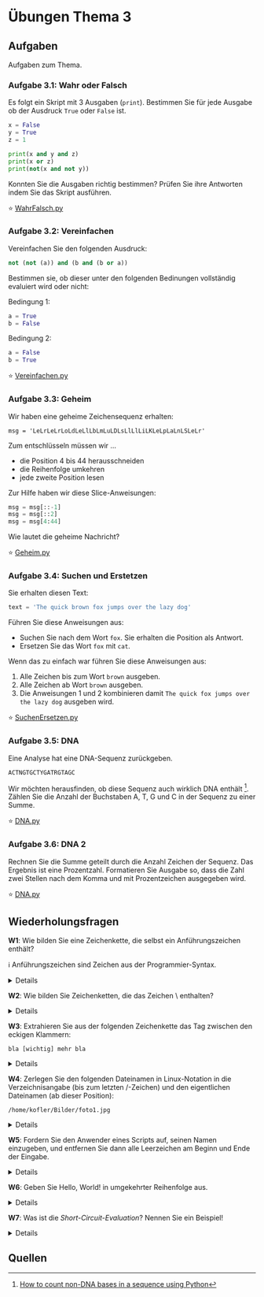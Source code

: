 # Übungen Thema 3

## Aufgaben

Aufgaben zum Thema.

### Aufgabe 3.1:  Wahr oder Falsch

Es folgt ein Skript mit 3 Ausgaben (`print`). Bestimmen Sie für jede Ausgabe ob der Ausdruck `True` oder `False` ist.

```python
x = False
y = True
z = 1

print(x and y and z)
print(x or z)
print(not(x and not y))
```

Konnten Sie die Ausgaben richtig bestimmen? Prüfen Sie ihre Antworten indem Sie das Skript ausführen.

⭐ [WahrFalsch.py](https://github.com/janikvonrotz/python.casa/blob/main/topic-3/WahrFalsch.py)

### Aufgabe 3.2: Vereinfachen

Vereinfachen Sie den folgenden Ausdruck:

```python
not (not (a)) and (b and (b or a))
```

Bestimmen sie, ob dieser unter den folgenden Bedinungen vollständig evaluiert wird oder nicht:

Bedingung 1:

```python
a = True
b = False
```

Bedingung 2:

```python
a = False
b = True
```

⭐ [Vereinfachen.py](https://github.com/janikvonrotz/python.casa/blob/main/topic-3/Vereinfachen.py)

### Aufgabe 3.3: Geheim

Wir haben eine geheime Zeichensequenz erhalten:

```
msg = 'LeLrLeLrLoLdLeLlLbLmLuLDLsLlLlLiLKLeLpLaLnLSLeLr'
```

Zum entschlüsseln müssen wir ...
* die Position 4 bis 44 herausschneiden
* die Reihenfolge umkehren
* jede zweite Position lesen

Zur Hilfe haben wir diese Slice-Anweisungen:

```python
msg = msg[::-1]
msg = msg[::2]
msg = msg[4:44]
```

Wie lautet die geheime Nachricht?

⭐ [Geheim.py](https://github.com/janikvonrotz/python.casa/blob/main/topic-3/Geheim.py)

### Aufgabe 3.4: Suchen und Erstetzen

Sie erhalten diesen Text:

```python
text = 'The quick brown fox jumps over the lazy dog'
```

Führen Sie diese Anweisungen aus:

* Suchen Sie nach dem Wort `fox`. Sie erhalten die Position als Antwort.
* Ersetzen Sie das Wort `fox` mit `cat`.

Wenn das zu einfach war führen Sie diese Anweisungen aus:
1. Alle Zeichen bis zum Wort `brown` ausgeben.
2. Alle Zeichen ab Wort `brown` ausgeben.
3. Die Anweisungen 1 und 2 kombinieren damit `The quick fox jumps over the lazy dog` ausgeben wird.

⭐ [SuchenErsetzen.py](https://github.com/janikvonrotz/python.casa/blob/main/topic-3/SuchenErsetzen.py)

### Aufgabe 3.5: DNA

Eine Analyse hat eine DNA-Sequenz zurückgeben. 

```
ACTNGTGCTYGATRGTAGC
```

Wir möchten herausfinden, ob diese Sequenz auch wirklich DNA enthält [^1]. Zählen Sie die Anzahl der Buchstaben A, T, G und C in der Sequenz zu einer Summe.

⭐ [DNA.py](https://github.com/janikvonrotz/python.casa/blob/main/topic-3/DNA.py)

### Aufgabe 3.6: DNA 2

Rechnen Sie die Summe geteilt durch die Anzahl Zeichen der Sequenz. Das Ergebnis ist eine Prozentzahl. Formatieren Sie Ausgabe so, dass die Zahl zwei Stellen nach dem Komma und mit Prozentzeichen ausgegeben wird.

⭐ [DNA.py](https://github.com/janikvonrotz/python.casa/blob/main/topic-3/DNA.py)

## Wiederholungsfragen

**W1**: Wie bilden Sie eine Zeichenkette, die selbst ein Anführungszeichen enthält?

ℹ️ Anführungszeichen sind Zeichen aus der Programmier-Syntax.

<details>
Eine Möglichkeit besteht, zur Abgrenzung von Zeichenketten das jeweils andere Zeichen zu verwenden, also:
<pre>
s1="O'Reilly"  
s2='It is "O Reilly"'
</pre>
Eine zweite Möglichkeit bieten die Spezialcodes \' und \":
<pre>
s3='abc \" def \' ghi'  # ergibt: abc " def ' ghi
</pre>
</details>

**W2**: Wie bilden Sie Zeichenketten, die das Zeichen \\ enthalten?

<details>
Wenn der Backslash nicht zur Kennzeichnung von Sonderzeichen verwendet werden soll, formulieren Sie Zeichenketten am besten in der Raw-Syntax mit vorangestelltem r:
<pre>
s=r'C:\verzeichnis\readme.txt'
</pre>
</details>

**W3**: Extrahieren Sie aus der folgenden Zeichenkette das Tag zwischen den eckigen Klammern:

`bla [wichtig] mehr bla`

<details>
<pre>
s='bla [wichtig] mehr bla'  
start=s.find('[')+1    # Startposition  
end=s.rfind(']')       # Endposition  
print(s[start:end])    # Teilzeichenkette auslesen  
  'wichtig'
</pre>
</details>

**W4**: Zerlegen Sie den folgenden Dateinamen in Linux-Notation in die Verzeichnisangabe (bis zum letzten /-Zeichen) und den eigentlichen Dateinamen (ab dieser Position):

`/home/kofler/Bilder/foto1.jpg`

<details>
<pre>
s='/home/kofler/Bilder/foto1.jpg'  
pos=s.rfind('/')+1  
pfad=s[:pos]  
datei=s[pos:]  
print('Pfad:', pfad, 'Datei:', datei)  
  Pfad: /home/kofler/Bilder/   Datei: foto1.jpg
</pre>
</details>

**W5**: Fordern Sie den Anwender eines Scripts auf, seinen Namen einzugeben, und entfernen Sie dann alle Leerzeichen am Beginn und Ende der Eingabe.

<details>
<pre>
name = input('Geben Sie Ihren Namen an: ')  
name = name.strip()
</pre>
</details>

**W6**: Geben Sie Hello, World! in umgekehrter Reihenfolge aus.

<details>
<pre>hello = 'Hello, World!'  
print(hello[::-1])  
  !dlroW ,olleH
</pre>
</details>

**W7**: Was ist die *Short-Circuit-Evaluation*? Nennen Sie ein Beispiel!

<details>
Die logischen Operatoren and und or verzichten auf die Auswertung des zweiten Operanden, wenn der erste Operand bereits zum Ergebnis führt. Wenn im folgenden Beispiel rechenfunktion(x) den Wert 0 oder eine negative Zahl liefert, dann wird rechenfunktion(y) nicht aufgerufen. Das ist nicht notwendig, weil and nur dann True liefern kann, wenn beide Teilergebnisse True sind.
<pre>
x=2  
y=3  
if rechenfunktion(x)>0 and rechenfunktion(y)>0:   
    # Code ...
</pre>
</details>

## Quellen

[^1]: [How to count non-DNA bases in a sequence using Python](https://pythonforbiologists.com/counting-non-dna-bases-in-a-sequence.html)